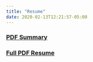```yaml
---
title: "Resume"
date: 2020-02-13T12:21:57-05:00
---
```


### [PDF Summary](summary.pdf)
### [Full PDF Resume](resume.pdf)